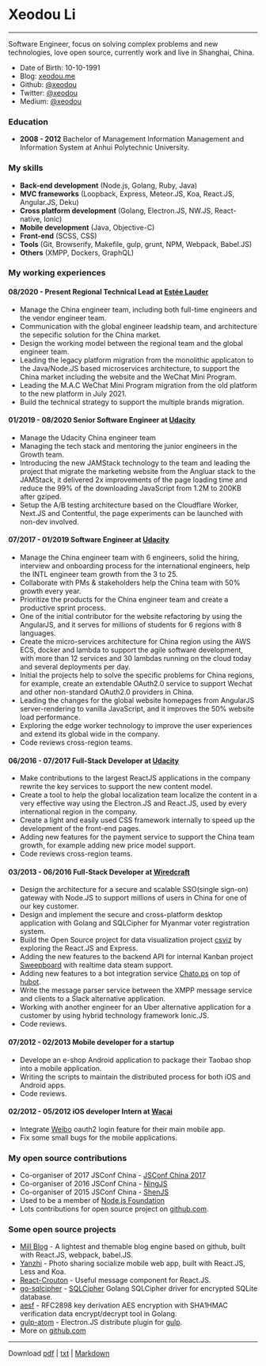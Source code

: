 Xeodou Li
=========

---

Software Engineer, focus on solving complex problems and new technologies, love open source, currently work and live in Shanghai, China.

* Date of Birth: 10-10-1991
* Blog: [xeodou.me](https://xeodou.me)
* Github: [@xeodou](https://github.com/xeodou)
* Twitter: [@xeodou](https://twitter.com/xeodou)
* Medium: [@xeodou](https://medium.com/@xeodou)

### Education

* **2008 - 2012** Bachelor of Management Information Management and Information System at Anhui Polytechnic University.

### My skills

* **Back-end development** (Node.js, Golang, Ruby, Java)
* **MVC frameworks** (Loopback, Express, Meteor.JS, Koa, React.JS, Angular.JS, Deku)
* **Cross platform development** (Golang, Electron.JS, NW.JS, React-native, Ionic)
* **Mobile development** (Java, Objective-C)
* **Front-end** (SCSS, CSS)
* **Tools** (Git, Browserify, Makefile, gulp, grunt, NPM, Webpack, Babel.JS)
* **Others** (XMPP, Dockers, GraphQL)

### My working experiences

#### **08/2020 - Present** Regional Technical Lead at [Estée Lauder](https://www.esteelauder.com/)
  - Manage the China engineer team, including both full-time engineers and the vendor engineer team.
  - Communication with the global engineer leadship team, and architecture the sepecific solution for the China market.
  - Design the working model between the regional team and the global engineer team.
  - Leading the legacy platform migration from the monolithic applicaton to the Java/Node.JS based microservices architecture, to support the China market including the website and the WeChat Mini Program.
  - Leading the M.A.C WeChat Mini Program migration from the old platform to the new platform in July 2021.
  - Build the technical strategy to support the multiple brands migration.

#### **01/2019 - 08/2020** Senior Software Engineer at [Udacity](https://www.udacity.com)
  - Manage the Udacity China engineer team
  - Managing the tech stack and mentoring the junior engineers in the Growth team.
  - Introducing the new JAMStack technology to the team and leading the project that migrate the marketing website from the Angluar stack to the JAMStack, it delivered 2x improvements of the page loading time and reduce the 99% of the downloading JavaScript from 1.2M to 200KB after gziped.
  - Setup the A/B testing architecture based on the Cloudflare Worker, Next.JS and Contentful, the page experiments can be launched with non-dev involved.

#### **07/2017 - 01/2019** Software Engineer at [Udacity](https://www.udacity.com)
  - Manage the China engineer team with 6 engineers, solid the hiring, interview and onboarding process for the international engineers, help the INTL engineer team growth from the 3 to 25.
  - Collaborate with PMs & stakeholders help the China team with 50% growth every year.
  - Prioritize the products for the China engineer team and create a productive sprint process.
  - One of the initial contributor for the website refactoring by using the AngularJS, and it serves for millions of students for 6 regions with 8 languages.
  - Create the micro-services architecture for China region using the AWS ECS, docker and lambda to support the agile software development, with more than 12 services and 30 lambdas running on the cloud today and several deployments per day.
  - Initial the projects help to solve the specific problems for China regions, for example, create an extendable OAuth2.0 service to support Wechat and other non-standard OAuth2.0 providers in China.
  - Leading the changes for the global website homepages from AngularJS server-rendering to vanilla JavaScript, and it improves the 50% website load performance.
  - Exploring the edge worker technology to improve the user experiences and extend its global wide in the company.
  - Code reviews cross-region teams.

#### **06/2016 - 07/2017** Full-Stack Developer at [Udacity](https://www.udacity.com)
  - Make contributions to the largest ReactJS applications in the company rewrite the key services to support the new content model.
  - Create a tool to help the global localization team localize the content in a very effective way using the Electron.JS and React.JS, used by every international region in the company.
  - Create a light and easily used CSS framework internally to speed up the development of the front-end pages.
  - Adding new features for the payment service to support the China team growth, for example adding new price model support.
  - Code reviews cross-region teams.

#### **03/2013 - 06/2016** Full-Stack Developer at [Wiredcraft](http://wiredcraft.com)
  - Design the architecture for a secure and scalable SSO(single sign-on) gateway with Node.JS to support millions of users in China for one of our key customer.
  - Design and implement the secure and cross-platform desktop application with Golang and SQLCipher for Myanmar voter registration system.
  - Build the Open Source project for data visualization project [csviz](http://csviz.org) by exploring the React.JS and Express.
  - Adding the new features to the backend API for internal Kanban project [Sweepboard](http://sweepboard.com) with realtime data steam support.
  - Adding new features to a bot integration service [Chato.ps](http://chato.ps) on top of [hubot](https://hubot.github.com/).
  - Write the message parser service between the XMPP message service and clients to a Slack alternative application.
  - Working with another engineer for an Uber alternative application for a customer by using hybrid technology framework Ionic.JS.
  - Code reviews.

#### **07/2012 - 02/2013** Mobile developer for a startup
  - Develope an e-shop Android application to package their Taobao shop into a mobile application.
  - Writing the scripts to maintain the distributed process for both iOS and Android apps.
  - Code reviews.

#### **02/2012 - 05/2012** iOS developer Intern at [Wacai](http://www.wacai.com)
  - Integrate [Weibo](https://weibo.com) oauth2 login feature for their main mobile app.
  - Fix some small bugs for the mobile applications.

### My open source contributions

* Co-organiser of 2017 JSConf China - [JSConf China 2017](http://2017.jsconf.cn/)
* Co-organiser of 2016 JSConf China - [NingJS](http://2016.jsconf.cn/)
* Co-organiser of 2015 JSConf China - [ShenJS](http://2015.jsconf.cn/)
* Used to be a member of [Node.js Foundation](https://github.com/nodejs)
* Lots contributions for open source project on [github.com](https://github.com/xeodou).


### Some open source projects

* [Mill Blog](https://github.com/graffie/mill) - A lightest and themable blog engine based on github, built with React.JS, webpack, babel.JS.
* [Yanzhi](https://github.com/graffie/yanzhi) - Photo sharing socialize mobile web app, built with React.JS, Less and Koa.
* [React-Crouton](https://github.com/xeodou/react-crouton) - Useful message component for React.JS.
* [go-sqlcipher](https://github.com/xeodou/go-sqlcipher) - [SQLCipher](https://www.zetetic.net/sqlcipher) Golang SQLCipher driver for encrypted SQLite database.
* [aesf](https://github.com/xeodou/aesf) - RFC2898 key derivation AES encryption with SHA1HMAC verification data encrypt/decrypt tool in Golang.
* [gulp-atom](https://github.com/xeodou/gulp-atom) - Electron.JS distribute plugin for [gulp](http://gulpjs.com/).
* More on [github.com](https://github.com/xeodou)

---
Download [pdf](index.pdf) | [txt](index.txt) | [Markdown](index.md)
